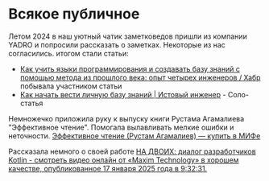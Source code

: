 # Всякое публичное

Летом 2024 в наш уютный чатик заметковедов пришли из компании YADRO и попросили рассказать о заметках. Некоторые из нас согласились. итогом стали статьи:
- [Как учить языки программирования и создавать базу знаний с помощью метода из прошлого века: опыт четырех инженеров / Хабр](https://habr.com/ru/companies/yadro/articles/835664/) побывала участником статьи
- [Как начать вести личную базу знаний | Истовый инженер](https://engineer.yadro.com/note/kak-nachat-vesti-lichnuyu-bazu-znanij/) - Соло-статья

Немножечко приложила руку к выпуску книги Рустама Агамалиева "Эффективное чтение". Помогала вылавливать мелкие ошибки и неточности.
[Эффективное чтение (Рустам Агамалиев) — купить в МИФе](https://www.mann-ivanov-ferber.ru/catalog/product/kniga-pro-obrabotku-informacii/)


Рассказала немного о своей работе
[НА ДВОИХ: диалог разработчиков Kotlin - смотреть видео онлайн от «Maxim Technology» в хорошем качестве, опубликованное 17 января 2025 года в 9:32:31.](https://rutube.ru/video/f8094f10767cfd66b9ad988010c70db6/)
